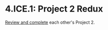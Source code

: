 # 4.ICE.1: Project 2 Redux

[Review and complete](../../course-logistics/course-methodology.md#peer-code-review) each other's Project 2.

